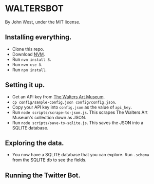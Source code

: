 # WALTERSBOT

By John West, under the MIT license.

## Installing everything.

-   Clone this repo.
-   Download [NVM](https://github.com/creationix/nvm).
-   Run `nvm install 8`.
-   Run `nvm use 8`.
-   Run `npm install`.

## Setting it up.

-   Get an API key from [The Walters Art Museum](http://api.thewalters.org/).
-   `cp config/sample-config.json config/config.json`.
-   Copy your API key into `config.json` as the value of `api_key`.
-   Run `node scripts/scrape-to-json.js`. This scrapes The Walters Art Museum's collection down as JSON.
-   Run `node scripts/save-to-sqlite.js`. This saves the JSON into a SQLITE database.

## Exploring the data.

-   You now have a SQLITE database that you can explore. Run `.schema` from the SQLITE db to see the fields.

## Running the Twitter Bot.
